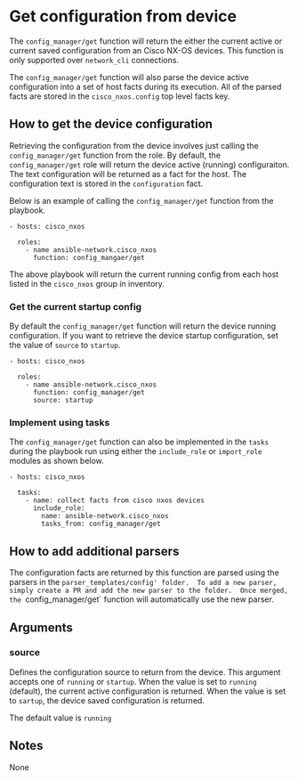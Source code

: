 # Get configuration from device
The `config_manager/get` function will return the either the current active or current
saved configuration from an Cisco NX-OS devices.  This function is only
supported over `network_cli` connections.

The `config_manager/get` function will also parse the device active configuration into
a set of host facts during its execution.  All of the parsed facts are stored
in the ``cisco_nxos.config`` top level facts key.

## How to get the device configuration
Retrieving the configuration from the device involves just calling the
`config_manager/get` function from the role.  By default, the `config_manager/get` role will
return the device active (running) configuraiton.  The text configuration will
be returned as a fact for the host.  The configuration text is stored in the
`configuration` fact.

Below is an example of calling the `config_manager/get` function from the playbook.

```
- hosts: cisco_nxos

  roles:
    - name ansible-network.cisco_nxos
      function: config_mangaer/get
```

The above playbook will return the current running config from each host listed
in the `cisco_nxos` group in inventory.

### Get the current startup config
By default the `config_manager/get` function will return the device running
configuration.  If you want to retrieve the device startup configuration, set
the value of `source` to `startup`.

```
- hosts: cisco_nxos

  roles:
    - name ansible-network.cisco_nxos
      function: config_manager/get
      source: startup
```

### Implement using tasks
The `config_manager/get` function can also be implemented in the `tasks` during the
playbook run using either the `include_role` or `import_role` modules as shown
below.

```
- hosts: cisco_nxos

  tasks:
    - name: collect facts from cisco nxos devices
      include_role:
        name: ansible-network.cisco_nxos
        tasks_from: config_manager/get
```

## How to add additional parsers

The configuration facts are returned by this function are parsed using the
parsers in the `parser_templates/config' folder.  To add a new parser, simply
create a PR and add the new parser to the folder.  Once merged, the
`config_manager/get` function will automatically use the new parser.

## Arguments

### source

Defines the configuration source to return from the device.  This argument
accepts one of `running` or `startup`.  When the value is set to `running`
(default), the current active configuration is returned.  When the value is set
to `sartup`, the device saved configuration is returned.

The default value is `running`

## Notes
None

